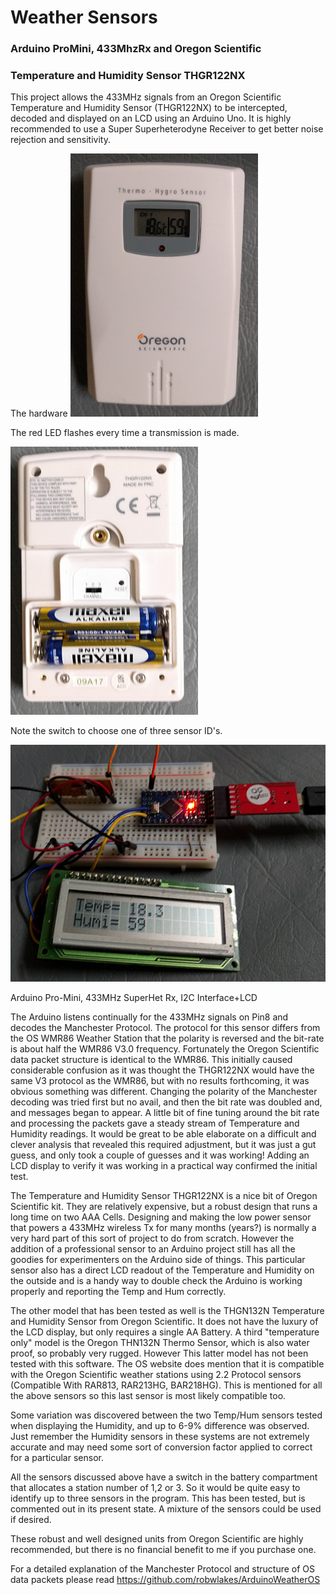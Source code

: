 Weather Sensors
===============

### Arduino ProMini, 433MhzRx and Oregon Scientific
### Temperature and Humidity Sensor THGR122NX

This project allows the 433MHz signals from an Oregon Scientific Temperature and Humidity Sensor (THGR122NX) to be intercepted, decoded and displayed on an LCD using an Arduino Uno. It is highly recommended to use a Super Superheterodyne Receiver to get better noise rejection and sensitivity.

The hardware
![alt text](images/front.jpg?raw=true "Oregon Scientific Temperature and Humidity Sensor (THGR122NX)")

The red LED flashes every time a transmission is made. 

![alt text](images/back.jpg?raw=true "Oregon Scientific Temperature and Humidity Sensor (THGR122NX)")

Note the switch to choose one of three sensor ID's.

![alt text](images/arduino+433Rx.jpg?raw=true "Arduino Pro-Mini, 433MHz SuperHet Rx, I2C Interface+LCD")

Arduino Pro-Mini, 433MHz SuperHet Rx, I2C Interface+LCD

The Arduino listens continually for the 433MHz signals on Pin8 and decodes the Manchester Protocol.  The protocol for this sensor differs from the OS WMR86 Weather Station that the polarity is reversed and the bit-rate is about half the WMR86 V3.0 frequency.  Fortunately the Oregon Scientific data packet structure is identical to the WMR86.  This initially caused considerable confusion as it was thought the THGR122NX would have the same V3 protocol as the WMR86, but with no results forthcoming, it was obvious something was different.  Changing the polarity of the Manchester decoding was tried first but no avail, and then the bit rate was doubled and, and messages began to appear.  A little bit of fine tuning around the bit rate and processing the packets gave a steady stream of Temperature and Humidity readings. It would be great to be able elaborate on a difficult and clever analysis that revealed this required adjustment, but it was just a gut guess, and only took a couple of guesses and it was working! Adding an LCD display to verify it was working in a practical way confirmed the initial test.

The Temperature and Humidity Sensor THGR122NX is a nice bit of Oregon Scientific kit. They are relatively expensive, but a robust design that runs a long time on two AAA Cells.  Designing and making the low power sensor that powers a 433MHz wireless Tx for many months (years?) is normally a very hard part of this sort of project to do from scratch.  However the addition of a professional sensor to an Arduino project still has all the goodies for experimenters on the Arduino side of things. This particular sensor also has a direct LCD readout of the Temperature and Humidity on the outside and is a handy way to double check the Arduino is working properly and reporting the Temp and Hum correctly.

The other model that has been tested as well is the THGN132N Temperature and Humidity Sensor from Oregon Scientific.  It does not have the luxury of the LCD display, but only requires a single AA Battery.  A third "temperature only" model is the Oregon THN132N Thermo Sensor, which is also water proof, so probably very rugged.  However This latter model has not been tested with this software.  The OS website does mention that it is compatible with the Oregon Scientific weather stations using 2.2 Protocol sensors (Compatible With RAR813, RAR213HG, BAR218HG).  This is mentioned for all the above sensors so this last sensor is most likely compatible too.

Some variation was discovered between the two Temp/Hum sensors tested when displaying the Humidity, and up to 6-9% difference was observed. Just remember the Humidity sensors in these systems are not extremely accurate and may need some sort of conversion factor applied to correct for a particular sensor.

All the sensors discussed above have a switch in the battery compartment that allocates a station number of 1,2 or 3.  So it would be quite easy to identify up to three sensors in the program.  This has been tested, but is commented out in its present state. A mixture of the sensors could be used if desired.  

These robust and well designed units from Oregon Scientific are highly recommended, but there is no financial benefit to me if you purchase one.

For a detailed explanation of the Manchester Protocol and structure of OS data packets please read https://github.com/robwlakes/ArduinoWeatherOS 
